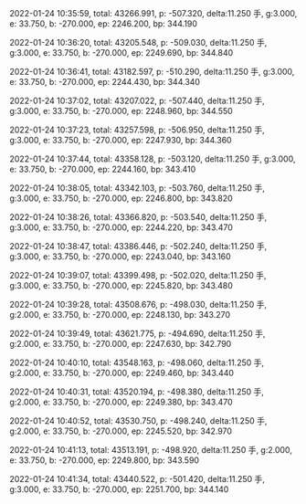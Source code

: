 2022-01-24 10:35:59, total: 43266.991, p: -507.320, delta:11.250 手, g:3.000, e: 33.750, b: -270.000, ep: 2246.200, bp: 344.190

2022-01-24 10:36:20, total: 43205.548, p: -509.030, delta:11.250 手, g:3.000, e: 33.750, b: -270.000, ep: 2249.690, bp: 344.840

2022-01-24 10:36:41, total: 43182.597, p: -510.290, delta:11.250 手, g:3.000, e: 33.750, b: -270.000, ep: 2244.430, bp: 344.340

2022-01-24 10:37:02, total: 43207.022, p: -507.440, delta:11.250 手, g:3.000, e: 33.750, b: -270.000, ep: 2248.960, bp: 344.550

2022-01-24 10:37:23, total: 43257.598, p: -506.950, delta:11.250 手, g:3.000, e: 33.750, b: -270.000, ep: 2247.930, bp: 344.360

2022-01-24 10:37:44, total: 43358.128, p: -503.120, delta:11.250 手, g:3.000, e: 33.750, b: -270.000, ep: 2244.160, bp: 343.410

2022-01-24 10:38:05, total: 43342.103, p: -503.760, delta:11.250 手, g:3.000, e: 33.750, b: -270.000, ep: 2246.800, bp: 343.820

2022-01-24 10:38:26, total: 43366.820, p: -503.540, delta:11.250 手, g:3.000, e: 33.750, b: -270.000, ep: 2244.220, bp: 343.470

2022-01-24 10:38:47, total: 43386.446, p: -502.240, delta:11.250 手, g:3.000, e: 33.750, b: -270.000, ep: 2243.040, bp: 343.160

2022-01-24 10:39:07, total: 43399.498, p: -502.020, delta:11.250 手, g:3.000, e: 33.750, b: -270.000, ep: 2245.820, bp: 343.480

2022-01-24 10:39:28, total: 43508.676, p: -498.030, delta:11.250 手, g:2.000, e: 33.750, b: -270.000, ep: 2248.130, bp: 343.270

2022-01-24 10:39:49, total: 43621.775, p: -494.690, delta:11.250 手, g:2.000, e: 33.750, b: -270.000, ep: 2247.630, bp: 342.790

2022-01-24 10:40:10, total: 43548.163, p: -498.060, delta:11.250 手, g:2.000, e: 33.750, b: -270.000, ep: 2249.460, bp: 343.440

2022-01-24 10:40:31, total: 43520.194, p: -498.380, delta:11.250 手, g:2.000, e: 33.750, b: -270.000, ep: 2249.380, bp: 343.470

2022-01-24 10:40:52, total: 43530.750, p: -498.240, delta:11.250 手, g:2.000, e: 33.750, b: -270.000, ep: 2245.520, bp: 342.970

2022-01-24 10:41:13, total: 43513.191, p: -498.920, delta:11.250 手, g:2.000, e: 33.750, b: -270.000, ep: 2249.800, bp: 343.590

2022-01-24 10:41:34, total: 43440.522, p: -501.420, delta:11.250 手, g:3.000, e: 33.750, b: -270.000, ep: 2251.700, bp: 344.140